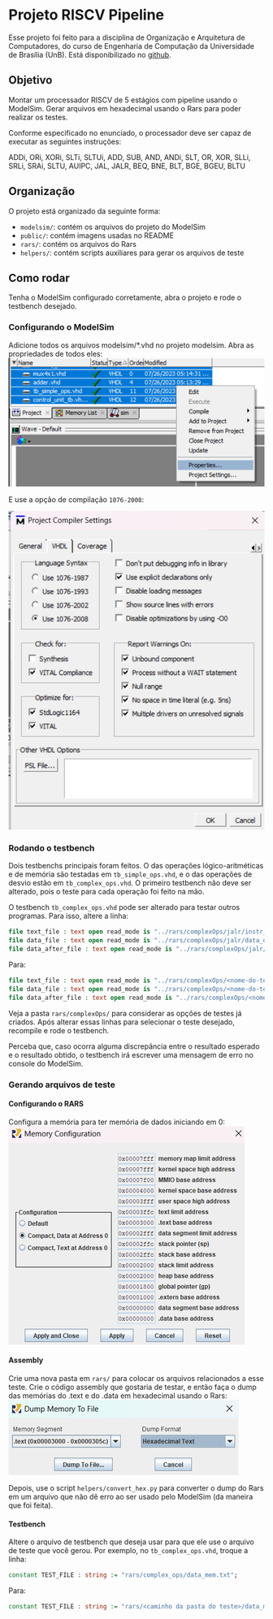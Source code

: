 # Projeto RISCV Pipeline

Esse projeto foi feito para a disciplina de Organização e Arquitetura de Computadores, do curso de Engenharia de Computação da Universidade de Brasília (UnB). Está disponibilizado no [github](https://github.com/artistrea/RISCV_pipeline).

## Objetivo

Montar um processador RISCV de 5 estágios com pipeline usando o ModelSim. Gerar arquivos em hexadecimal usando o Rars para poder realizar os testes.

Conforme especificado no enunciado, o processador deve ser capaz de executar as seguintes instruções:

ADDi, ORi, XORi, SLTi, SLTUi, ADD, SUB, AND, ANDi, SLT, OR, XOR, SLLi, SRLi, SRAi, SLTU, AUIPC, JAL, JALR, BEQ, BNE, BLT, BGE, BGEU, BLTU

## Organização

O projeto está organizado da seguinte forma:

- `modelsim/`: contém os arquivos do projeto do ModelSim
- `public/`: contém imagens usadas no README
- `rars/`: contém os arquivos do Rars
- `helpers/`: contém scripts auxiliares para gerar os arquivos de teste

## Como rodar

Tenha o ModelSim configurado corretamente, abra o projeto e rode o testbench desejado.

### Configurando o ModelSim

Adicione todos os arquivos modelsim/\*.vhd no projeto modelsim. Abra as propriedades de todos eles:
![properties](public/properties.png)

E use a opção de compilação `1076-2008`:

![Compile options](public/compile_opts.png)

### Rodando o testbench

Dois testbenchs principais foram feitos. O das operações lógico-aritméticas e de memória são testadas em `tb_simple_ops.vhd`, e o das operações de desvio estão em `tb_complex_ops.vhd`. O primeiro testbench não deve ser alterado, pois o teste para cada operação foi feito na mão.

O testbench `tb_complex_ops.vhd` pode ser alterado para testar outros programas. Para isso, altere a linha:

```vhdl
file text_file : text open read_mode is "../rars/complexOps/jalr/instr_dump.txt";
file data_file : text open read_mode is "../rars/complexOps/jalr/data_dump.txt";
file data_after_file : text open read_mode is "../rars/complexOps/jalr/data_after_dump.txt";
```

Para:

```vhdl
file text_file : text open read_mode is "../rars/complexOps/<nome-do-teste-desejado>/instr_dump.txt";
file data_file : text open read_mode is "../rars/complexOps/<nome-do-teste-desejado>/data_dump.txt";
file data_after_file : text open read_mode is "../rars/complexOps/<nome-do-teste-desejado>/data_after_dump.txt";
```

Veja a pasta `rars/complexOps/` para considerar as opções de testes já criados. Após alterar essas linhas para selecionar o teste desejado, recompile e rode o testbench.

Perceba que, caso ocorra alguma discrepância entre o resultado esperado e o resultado obtido, o testbench irá escrever uma mensagem de erro no console do ModelSim.

### Gerando arquivos de teste

#### Configurando o RARS

Configura a memória para ter memória de dados iniciando em 0:
![Alt text](public/rars_mem_config.png)

#### Assembly

Crie uma nova pasta em `rars/` para colocar os arquivos relacionados a esse teste. Crie o código assembly que gostaria de testar, e então faça o dump das memórias do .text e do .data em hexadecimal usando o Rars:
![Rars dump](public/rars_dump.png)

Depois, use o script `helpers/convert_hex.py` para converter o dump do Rars em um arquivo que não dê erro ao ser usado pelo ModelSim (da maneira que foi feita).

#### Testbench

Altere o arquivo de testbench que deseja usar para que ele use o arquivo de teste que você gerou. Por exemplo, no `tb_complex_ops.vhd`, troque a linha:

```vhdl
constant TEST_FILE : string := "rars/complex_ops/data_mem.txt";
```

Para:

```vhdl
constant TEST_FILE : string := "rars/<caminho da pasta do teste>/data_mem.txt";
```
